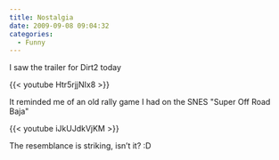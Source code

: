 ```yaml
---
title: Nostalgia
date: 2009-09-08 09:04:32
categories:
  - Funny
---
```


I saw the trailer for Dirt2 today<!--more-->

{{< youtube Htr5rjjNIx8 >}}

It reminded me of an old rally game I had on the SNES "Super Off Road Baja"

{{< youtube iJkUJdkVjKM >}}

The resemblance is striking, isn’t it? :D
